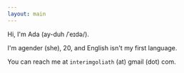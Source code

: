 ```yaml
---
layout: main
---
```


Hi, I'm Ada (ay-duh /ˈeɪdə/).

I'm agender (she), 20, and English isn't my first language.

You can reach me at `interimgoliath` (at) gmail (dot) com.
